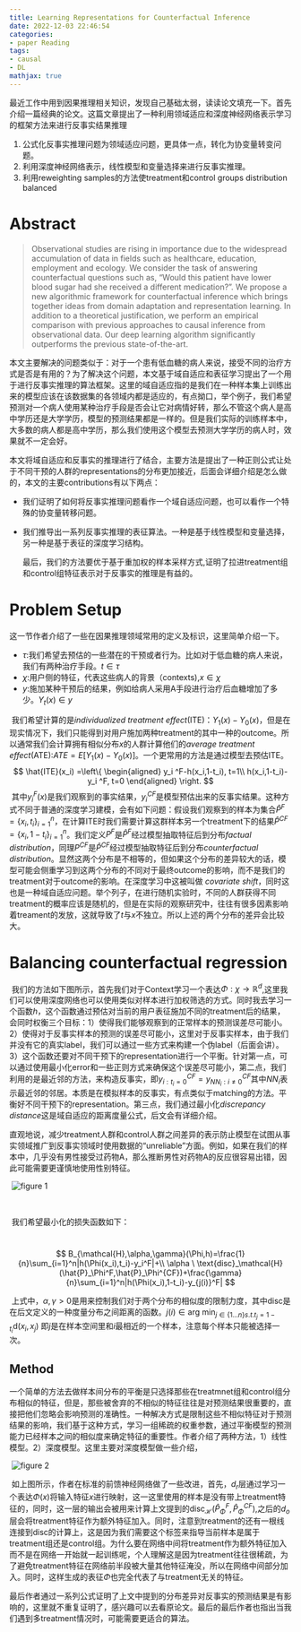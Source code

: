 ```yaml
---
title: Learning Representations for Counterfactual Inference
date: 2022-12-03 22:46:54
categories:
- paper Reading
tags:
- causal
- DL
mathjax: true
---
```






​	最近工作中用到因果推理相关知识，发现自己基础太弱，读读论文填充一下。首先介绍一篇经典的论文。这篇文章提出了一种利用领域适应和深度神经网络表示学习的框架方法来进行反事实结果推理

1. 公式化反事实推理问题为领域适应问题，更具体一点，转化为协变量转变问题。
2. 利用深度神经网络表示，线性模型和变量选择来进行反事实推理。
3. 利用reweighting samples的方法使treatment和control groups distribution balanced<!-- more -->

# Abstract

> Observational studies are rising in importance due to the widespread accumulation of data in fields such as healthcare, education, employment and ecology. We consider the task of answering counterfactual questions such as, “Would this patient have lower blood sugar had she received a different medication?”. We propose a new algorithmic framework for counterfactual inference which brings together ideas from domain adaptation and representation learning. In addition to a theoretical justification, we perform an empirical comparison with previous approaches to causal inference from observational data. Our deep learning algorithm significantly outperforms the previous state-of-the-art.

​	本文主要解决的问题类似于：对于一个患有低血糖的病人来说，接受不同的治疗方式是否是有用的？为了解决这个问题，本文基于域自适应和表征学习提出了一个用于进行反事实推理的算法框架。
​	这里的域自适应指的是我们在一种样本集上训练出来的模型应该在该数据集的各领域内都是适应的，有点拗口，举个例子，我们希望预测对一个病人使用某种治疗手段是否会让它对病情好转，那么不管这个病人是高中学历还是大学学历，模型的预测结果都是一样的。但是我们实际的训练样本中，大多数的病人都是高中学历，那么我们使用这个模型去预测大学学历的病人时，效果就不一定会好。

​	本文将域自适应和反事实的推理进行了结合，主要方法是提出了一种正则公式让处于不同干预的人群的representations的分布更加接近，后面会详细介绍是怎么做的，本文的主要contributions有以下两点：

- 我们证明了如何将反事实推理问题看作一个域自适应问题，也可以看作一个特殊的协变量转移问题。

- 我们推导出一系列反事实推理的表征算法。一种是基于线性模型和变量选择，另一种是基于表征的深度学习结构。

  最后，我们的方法要优于基于重加权的样本采样方式,证明了拉进treatment组和control组特征表示对于反事实的推理是有益的。



# Problem Setup

​	这一节作者介绍了一些在因果推理领域常用的定义及标识，这里简单介绍一下。

- $\tau$:我们希望去预估的一些潜在的干预或者行为。比如对于低血糖的病人来说，我们有两种治疗手段。$t\in\tau$
- $\chi$:用户侧的特征，代表这些病人的背景（contexts),$x\in\chi$
- $y$:施加某种干预后的结果，例如给病人采用A手段进行治疗后血糖增加了多少。$Y_t(x)\in y$

​	我们希望计算的是*individualized treatment effect*(ITE)：$Y_1(x)-Y_0(x)$，但是在现实情况下，我们只能得到对用户施加两种treatment的其中一种的outcome。所以通常我们会计算拥有相似分布$x$的人群计算他们的*average treatment effect*(ATE):$ATE=E[Y_1(x)−Y_0(x)]$。一个更常用的方法是通过模型去预估ITE。
$$
\hat{ITE}(x_i) =\left\{
\begin{aligned}
 y_i ^F-h(x_i,1-t_i), t=1\\
h(x_i,1-t_i)-y_i ^F, t=0
\end{aligned}
\right.
$$
​	其中$y_i^F(x)$是我们观察到的事实结果，$y_i^{CF}$是模型预估出来的反事实结果。这种方式不同于普通的深度学习建模，会有如下问题：假设我们观察到的样本为集合$\hat{P}^F=\left\{x_i,t_i\right\}^n_{i=1}$，在计算ITE时我们需要计算这群样本另一个treatment下的结果$\hat{P}^{CF}=\left\{x_i,1-t_i\right\}^n_{i=1}$。我们定义$P^F$是$\hat{P}^F$经过模型抽取特征后到分布*factual distribution*，同理$P^{CF}$是$\hat{P}^{CF}$经过模型抽取特征后到分布*counterfactual distribution*。显然这两个分布是不相等的，但如果这个分布的差异较大的话，模型可能会侧重学习到这两个分布的不同对于最终outcome的影响，而不是我们的treatment对于outcome的影响。在深度学习中这被叫做 *covariate shift*，同时这也是一种域自适应问题。举个列子，在进行随机实验时，不同的人群获得不同treatment的概率应该是随机的，但是在实际的观察研究中，往往有很多因素影响着treament的发放，这就导致了$t$与$x$不独立。所以上述的两个分布的差异会比较大。



# Balancing counterfactual regression

​	我们的方法如下图所示，首先我们对于Context学习一个表达$\Phi:\chi \to \mathbb{R}^d$,这里我们可以使用深度网络也可以使用类似对样本进行加权筛选的方式。同时我去学习一个函数$h$，这个函数通过预估对当前的用户表征施加不同的treatment后的结果，会同时权衡三个目标：1）使得我们能够观察到的正常样本的预测误差尽可能小。2）使得对于反事实样本的预测的误差尽可能小，这里对于反事实样本，由于我们并没有它的真实label，我们可以通过一些方式来构建一个伪label（后面会讲）。3）这个函数还要对不同干预下的representation进行一个平衡。
​	针对第一点，可以通过使用最小化error和一些正则方式来确保这个误差尽可能小，第二点，我们利用的是最近邻的方法，来构造反事实，即$y_{i:t_i=0}^{CF}=y_{NN_i:i\neq0}^{CF}$其中$NN_i$表示最近邻的邻居。本质是在模拟样本的反事实，有点类似于matching的方法。平衡好不同干预下的representation。第三点，我们通过最小化*discrepancy distance*这是域自适应的距离度量公式，后文会有详细介绍。

​	直观地说，减少treatment人群和control人群之间差异的表示防止模型在试图从事实领域推广到反事实领域时使用数据的“unreliable”方面。例如，如果在我们的样本中，几乎没有男性接受过药物A，那么推断男性对药物A的反应很容易出错，因此可能需要更谨慎地使用性别特征。



​                                                                      ![figure 1](pic1.png)

​	

​	我们希望最小化的损失函数如下：

​		
$$
B_{\mathcal{H},\alpha,\gamma}(\Phi,h)=\frac{1}{n}\sum_{i=1}^n|h(\Phi(x_i),t_i)-y_i^F|+\\
\alpha \ \text{disc}_\mathcal{H}(\hat{P}_\Phi^F,\hat{P}_\Phi^{CF})+\frac{\gamma}{n}\sum_{i=1}^n|h(\Phi(x_i),1-t_i)-y_{j(i)}^F|
$$

​	上式中，$\alpha,\gamma>0$是用来控制我们对于两个分布的相似度的限制力度，其中$\text{disc}$是在后文定义的一种度量分布之间距离的函数。$j(i)\in \text{arg min}_{j\in{\{1...n\}} s.t. t_j=1-t_i}\text{d}(x_i,x_j)$ 即$j$是在样本空间里和$i$最相近的一个样本，注意每个样本只能被选择一次。

## Method

​	一个简单的方法去做样本间分布的平衡是只选择那些在treatmnet组和control组分布相似的特征，但是，那些被舍弃的不相似的特征往往是对预测结果很重要的，直接把他们忽略会影响预测的准确性。一种解决方式是限制这些不相似特征对于预测结果的影响，我们基于这种方式，学习一组稀疏的权重参数，通过平衡模型的预测能力已经样本之间的相似度来确定特征的重要性。作者介绍了两种方法，1）线性模型。2）深度模型。这里主要对深度模型做一些介绍，

​                                                                          ![figure 2](pic2.png)

​	如上图所示，作者在标准的前馈神经网络做了一些改进，首先，$d_r$层通过学习一个表达$\Phi(x)$将输入特征$x$进行映射，这一这里使用的样本是没有带上treatment特征的，同时，这一层的输出会被用来计算上文提到的$\text{disc}_\mathcal{H}(\hat{P}_\Phi^F,\hat{P}_\Phi^{CF})$,之后的$d_o$层会将treatment特征作为额外特征加入。同时，注意到treatment的还有一根线连接到$\text{disc}$的计算上，这是因为我们需要这个标签来指导当前样本是属于treatment组还是control组。
​	为什么要在网络中间将treatment作为额外特征加入而不是在网络一开始就一起训练呢，个人理解这是因为treatment往往很稀疏，为了避免treatment特征在网络前半段被大量其他特征淹没，所以在网络中间部分加入。同时，这样生成的表征$\Phi$也完全代表了与treatment无关的特征。

​	最后作者通过一系列公式证明了上文中提到的分布差异对反事实的预测结果是有影响的，这里就不重复证明了，感兴趣可以去看原论文。最后的最后作者也指出当我们遇到多treatment情况时，可能需要更适合的算法。



